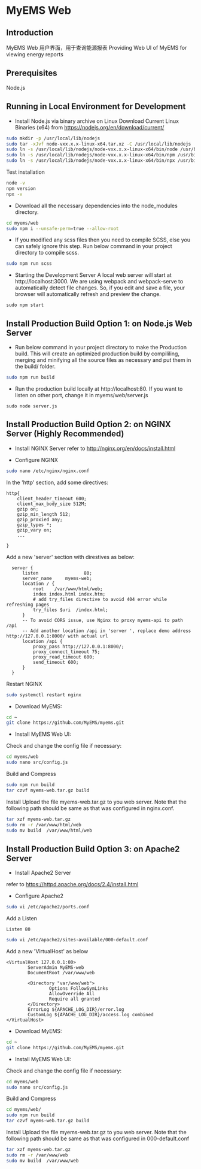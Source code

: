 # MyEMS Web

## Introduction
MyEMS Web 用户界面，用于查询能源报表
Providing Web UI of MyEMS for viewing energy reports

## Prerequisites
Node.js

## Running in Local Environment for Development

*   Install Node.js via binary archive on Linux
Download Current Linux Binaries (x64) from https://nodejs.org/en/download/current/

```bash
sudo mkdir -p /usr/local/lib/nodejs
sudo tar -xJvf node-vxx.x.x-linux-x64.tar.xz -C /usr/local/lib/nodejs 
sudo ln -s /usr/local/lib/nodejs/node-vxx.x.x-linux-x64/bin/node /usr/bin/node
sudo ln -s /usr/local/lib/nodejs/node-vxx.x.x-linux-x64/bin/npm /usr/bin/npm
sudo ln -s /usr/local/lib/nodejs/node-vxx.x.x-linux-x64/bin/npx /usr/bin/npx
```
Test installation
```bash
node -v
npm version
npx -v
```

*   Download all the necessary dependencies into the node_modules directory.
```bash
cd myems/web
sudo npm i --unsafe-perm=true --allow-root
```
*   If you modified any scss files then you need to compile SCSS, else you can safely ignore this step.
Run below command in your project directory to compile scss.
```bash
sudo npm run scss
``` 
*   Starting the Development Server
A local web server will start at http://localhost:3000.
We are using webpack and webpack-serve to automatically detect file changes. So, if you edit and save a file, your browser will automatically refresh and preview the change.
```
sudo npm start
```

## Install Production Build Option 1: on Node.js Web Server
*   Run below command in your project directory to make the Production build.
This will create an optimized production build by compililing, merging and minifying all the source files as necessary and put them in the build/ folder.
```bash
sudo npm run build
```
*   Run the production build locally at http://localhost:80.
If you want to listen on other port, change it in myems/web/server.js
```
sudo node server.js
```

## Install Production Build Option 2:  on NGINX Server (Highly Recommended)

*   Install NGINX  Server
refer to http://nginx.org/en/docs/install.html

*   Configure NGINX
```bash
sudo nano /etc/nginx/nginx.conf
```
In the 'http' section, add some directives:
```
http{
    client_header_timeout 600;
    client_max_body_size 512M;
    gzip on;
    gzip_min_length 512;
    gzip_proxied any;
    gzip_types *;
    gzip_vary on;
    ...

}
```

Add a new 'server' section with direstives as below:
```
  server {
      listen                 80;
      server_name     myems-web;
      location / {
          root    /var/www/html/web;
          index index.html index.htm;
          # add try_files directive to avoid 404 error while refreshing pages
          try_files $uri  /index.html;
      }
      -- To avoid CORS issue, use Nginx to proxy myems-api to path /api 
      -- Add another location /api in 'server ', replace demo address http://127.0.0.1:8000/ with actual url
      location /api {
          proxy_pass http://127.0.0.1:8000/;
          proxy_connect_timeout 75;
          proxy_read_timeout 600;
          send_timeout 600;
      }
  }
```
Restart NGINX
```bash
sudo systemctl restart nginx
```

*   Download MyEMS:
```bash
cd ~
git clone https://github.com/MyEMS/myems.git
```
*   Install MyEMS Web UI:

  Check and change the config file if necessary:
```bash
cd myems/web
sudo nano src/config.js
```
  Build and Compress
```bash
sudo npm run build
tar czvf myems-web.tar.gz build
```
  Install
  Upload the file myems-web.tar.gz to you web server. 
  Note that the following path should be same as that was configured in nginx.conf.
```bash
tar xzf myems-web.tar.gz
sudo rm -r /var/www/html/web
sudo mv build  /var/www/html/web
```

## Install Production Build Option 3: on Apache2 Server
*   Install Apache2 Server

refer to https://httpd.apache.org/docs/2.4/install.html

*   Configure Apache2
```bash
sudo vi /etc/apache2/ports.conf
```
Add a Listen
```
Listen 80
```
```bash
sudo vi /etc/apache2/sites-available/000-default.conf
```
Add a new 'VirtualHost' as below
```
<VirtualHost 127.0.0.1:80>
        ServerAdmin MyEMS-web
        DocumentRoot /var/www/web
        
        <Directory "var/www/web">
                Options FollowSymLinks
                AllowOverride All
                Require all granted
        </Directory>
        ErrorLog ${APACHE_LOG_DIR}/error.log
        CustomLog ${APACHE_LOG_DIR}/access.log combined
</VirtualHost>
```

*   Download MyEMS:
```bash
cd ~
git clone https://github.com/MyEMS/myems.git
```
*   Install MyEMS Web UI:

  Check and change the config file if necessary:
```bash
cd myems/web
sudo nano src/config.js
```
  Build and Compress
```bash
cd myems/web/
sudo npm run build
tar czvf myems-web.tar.gz build
```
  Install 
  Upload the file myems-web.tar.gz to you web server. 
  Note that the following path should be same as that was configured in 000-default.conf
```bash
tar xzf myems-web.tar.gz
sudo rm -r /var/www/web
sudo mv build  /var/www/web
```
